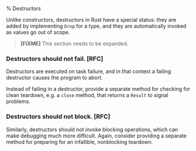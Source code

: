 % Destructors

Unlike constructors, destructors in Rust have a special status: they are added
by implementing `Drop` for a type, and they are automatically invoked as values
go out of scope.

> **[FIXME]** This section needs to be expanded.

### Destructors should not fail. [RFC]

Destructors are executed on task failure, and in that context a failing
destructor causes the program to abort.

Instead of failing in a destructor, provide a separate method for checking for
clean teardown, e.g. a `close` method, that returns a `Result` to signal
problems.

### Destructors should not block. [RFC]

Similarly, destructors should not invoke blocking operations, which can make
debugging much more difficult. Again, consider providing a separate method for
preparing for an infallible, nonblocking teardown.
